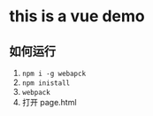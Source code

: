 
# this is a vue demo

## 如何运行
1. `npm i -g webapck`
2. `npm inistall`
3. `webpack`
4. 打开 page.html

